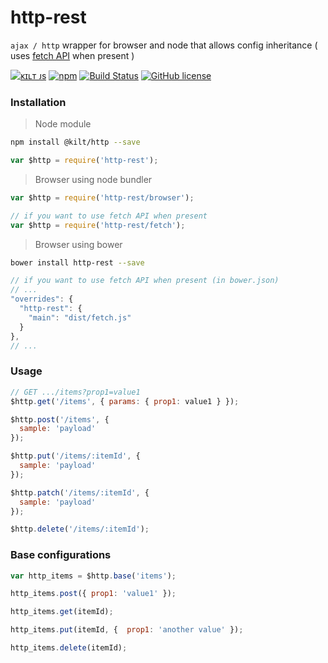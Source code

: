 
# http-rest

`ajax / http` wrapper for browser and node that allows config inheritance ( uses [fetch API](https://developer.mozilla.org/es/docs/Web/API/Fetch_API) when present )

[![ᴋɪʟᴛ ᴊs](https://jesus.germade.dev/assets/images/badge-kiltjs.svg)](https://github.com/kiltjs)
[![npm](https://img.shields.io/npm/v/http-rest.svg)](https://www.npmjs.com/package/http-rest)
[![Build Status](https://travis-ci.org/kiltjs/http-rest.svg?branch=master)](https://travis-ci.org/kiltjs/http-rest)
[![GitHub license](https://img.shields.io/badge/license-MIT-blue.svg)](LICENSE)

### Installation

> Node module

``` sh
npm install @kilt/http --save
```
``` js
var $http = require('http-rest');
```

> Browser using node bundler

``` js
var $http = require('http-rest/browser');

// if you want to use fetch API when present
var $http = require('http-rest/fetch');
```

> Browser using bower

``` sh
bower install http-rest --save
```

``` js
// if you want to use fetch API when present (in bower.json)
// ...
"overrides": {
  "http-rest": {
    "main": "dist/fetch.js"
  }
},
// ...
```


### Usage

``` js
// GET .../items?prop1=value1
$http.get('/items', { params: { prop1: value1 } });

$http.post('/items', {
  sample: 'payload'
});

$http.put('/items/:itemId', {
  sample: 'payload'
});

$http.patch('/items/:itemId', {
  sample: 'payload'
});

$http.delete('/items/:itemId');
```

### Base configurations

``` js
var http_items = $http.base('items');

http_items.post({ prop1: 'value1' });

http_items.get(itemId);

http_items.put(itemId, {  prop1: 'another value' });

http_items.delete(itemId);
```

